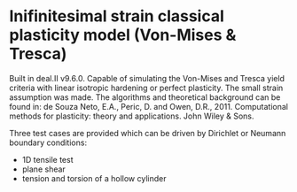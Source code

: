 # Inifinitesimal strain classical plasticity model (Von-Mises & Tresca)
Built in deal.II v9.6.0. Capable of simulating the Von-Mises and Tresca yield criteria with linear isotropic hardening or perfect plasticity. 
The small strain assumption was made. 
The algorithms and theoretical background can be found in: 
de Souza Neto, E.A., Peric, D. and Owen, D.R., 2011. Computational methods for plasticity: theory and applications. John Wiley & Sons.

Three test cases are provided which can be driven by Dirichlet or Neumann boundary conditions:
- 1D tensile test
- plane shear
- tension and torsion of a hollow cylinder
